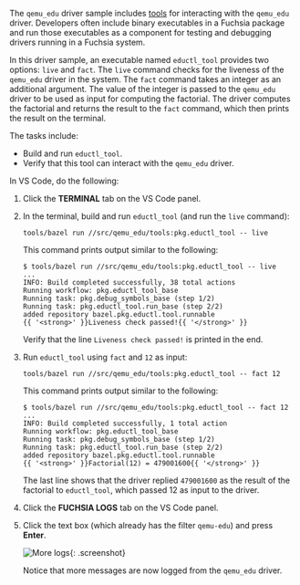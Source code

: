 The `qemu_edu` driver sample includes [tools][eductl_tools] for interacting with the
`qemu_edu` driver. Developers often include binary executables in a Fuchsia package and
run those executables as a component for testing and debugging drivers running in a
Fuchsia system.

In this driver sample, an executable named `eductl_tool` provides two options: `live` and
`fact`. The `live` command checks for the liveness of the `qemu_edu` driver in the system.
The `fact` command takes an integer as an additional argument. The value of the integer is
passed to the `qemu_edu` driver to be used as input for computing the factorial. The
driver computes the factorial and returns the result to the `fact` command, which then
prints the result on the terminal.

The tasks include:

*   Build and run `eductl_tool`.
*   Verify that this tool can interact with the `qemu_edu` driver.

In VS Code, do the following:

1. Click the **TERMINAL** tab on the VS Code panel.

1. In the terminal, build and run `eductl_tool`
   (and run the `live` command):

   ```posix-terminal
   tools/bazel run //src/qemu_edu/tools:pkg.eductl_tool -- live
   ```

   This command prints output similar to the following:

   ```none {:.devsite-disable-click-to-copy}
   $ tools/bazel run //src/qemu_edu/tools:pkg.eductl_tool -- live
   ...
   INFO: Build completed successfully, 38 total actions
   Running workflow: pkg.eductl_tool_base
   Running task: pkg.debug_symbols_base (step 1/2)
   Running task: pkg.eductl_tool.run_base (step 2/2)
   added repository bazel.pkg.eductl.tool.runnable
   {{ '<strong>' }}Liveness check passed!{{ '</strong>' }}
   ```

   Verify that the line `Liveness check passed!` is printed in the end.

1. Run `eductl_tool` using `fact` and `12` as input:

   ```posix-terminal
   tools/bazel run //src/qemu_edu/tools:pkg.eductl_tool -- fact 12
   ```

   This command prints output similar to the following:

   ```none {:.devsite-disable-click-to-copy}
   $ tools/bazel run //src/qemu_edu/tools:pkg.eductl_tool -- fact 12
   ...
   INFO: Build completed successfully, 1 total action
   Running workflow: pkg.eductl_tool_base
   Running task: pkg.debug_symbols_base (step 1/2)
   Running task: pkg.eductl_tool.run_base (step 2/2)
   added repository bazel.pkg.eductl.tool.runnable
   {{ '<strong>' }}Factorial(12) = 479001600{{ '</strong>' }}
   ```

   The last line shows that the driver replied `479001600` as the result of
   the factorial to `eductl_tool`, which passed 12 as input to the driver.

1. Click the **FUCHSIA LOGS** tab on the VS Code panel.

1. Click the text box (which already has the filter `qemu-edu`) and press **Enter**.

   ![More logs](/docs/get-started/sdk/images/get-started-vscode-qemu-edu-more-device-logs.png "More messages in the Fuchsia logs panel of VS Code"){: .screenshot}

   Notice that more messages are now logged from the `qemu_edu` driver.

<!-- Reference links -->

[eductl_tools]: https://fuchsia.googlesource.com/sdk-samples/drivers/+/refs/heads/main/src/qemu_edu/tools
